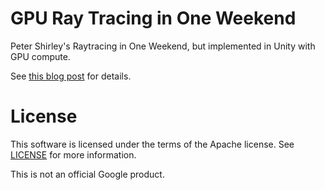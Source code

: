 # GPU Ray Tracing in One Weekend
 
Peter Shirley's Raytracing in One Weekend, but implemented in Unity with GPU compute.

See [this blog post](https://medium.com/@jcowles/gpu-ray-tracing-in-one-weekend-3e7d874b3b0f) for details.

# License

This software is licensed under the terms of the Apache license. See [LICENSE](LICENSE) for more
information.

This is not an official Google product.
